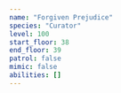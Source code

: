 ```yaml
---
name: "Forgiven Prejudice"
species: "Curator"
level: 100
start_floor: 38
end_floor: 39
patrol: false
mimic: false
abilities: []
---
```

